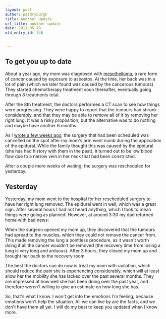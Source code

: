 ```yaml
---
layout: post
author: patdryburgh
title: Another Update
url_title: another-update
date: 2011-05-18
old_entry_id: 346


---
```


## To get you up to date

About a year ago, my mom was diagnosed with [mesothelioma](http://en.wikipedia.org/wiki/Mesothelioma), a rare form of cancer caused by exposure to asbestos. At the time, her back was in a lot of pain (which we later found was caused by the cancerous tumours). They started chemotherapy treatment soon thereafter, eventually going through 8 treatments total.

After the 8th treatment, the doctors performed a CT scan to see how things were progressing. They were happy to report that the tumours had shrunk considerably, and that they may be able to remove all of it by removing her right lung. It was a risky proposition, but the alternative was to do nothing and maybe have another 6 months.

As I [wrote a few weeks ago](http://burnlikefabulous.com/post/4971333353/an-update), the surgery that had been scheduled was cancelled on the spot after my mom's arm went numb during the application of the epidural. While the family thought this was caused by the epidural (she has had history with them in the past), it turned out to be low blood flow due to a narrow vein in her neck that had been constricted.

After a couple more weeks of waiting, the surgery was rescheduled for yesterday.

## Yesterday

Yesterday, my mom went to the hospital for her rescheduled surgery to have her right lung removed. The epidural went in well, which was a great sign. After several hours I had not heard anything, which I took to mean things were going as planned. However, at around 3:30 my dad returned home with bad news:

When the surgeon opened my mom up, they discovered that the tumours had spread to the muscles, which they could not remove the cancer from. This made removing the lung a pointless procedure, as it wasn't worth doing if all the cancer wouldn't be removed (the recovery time from losing a lung is very long and arduous). After 3 hours, they closed my mom up and brought her back to the recovery room.

The best the doctors can do now is treat my mom with radiation, which should reduce the pain she is experiencing considerably, which will at least allow her the mobility she has lacked over the past several months. They are impressed at how well she has been doing over the past year, and therefore weren't willing to give an estimate on how long she has.

So, that's what I know. I won't get into the emotions I'm feeling, because emotions won't help the situation. All we can live by are the facts, and we don't have them all yet. I will do my best to keep you updated when I know more.